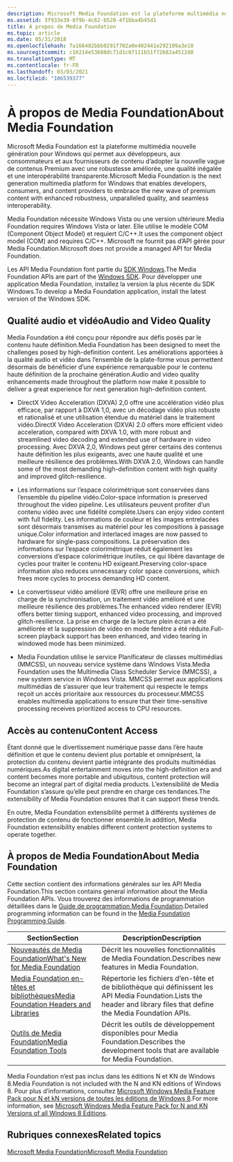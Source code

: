 ```yaml
---
description: Microsoft Media Foundation est la plateforme multimédia nouvelle génération pour Windows qui permet aux développeurs, aux consommateurs et aux fournisseurs de contenu d’adopter la nouvelle vague de contenus Premium avec une robustesse améliorée, une qualité inégalée et une interopérabilité transparente.
ms.assetid: 3f933e39-8f9b-4c62-b528-4f1bba4b45d1
title: À propos de Media Foundation
ms.topic: article
ms.date: 05/31/2018
ms.openlocfilehash: 7a166482bbb0291f702a0e402441e292109a3e10
ms.sourcegitcommit: c16214e53680dc71d1c07111b51f72b82a4512d8
ms.translationtype: MT
ms.contentlocale: fr-FR
ms.lasthandoff: 03/03/2021
ms.locfileid: "106539377"
---
```

# <a name="about-media-foundation"></a><span data-ttu-id="f1d0d-103">À propos de Media Foundation</span><span class="sxs-lookup"><span data-stu-id="f1d0d-103">About Media Foundation</span></span>

<span data-ttu-id="f1d0d-104">Microsoft Media Foundation est la plateforme multimédia nouvelle génération pour Windows qui permet aux développeurs, aux consommateurs et aux fournisseurs de contenu d’adopter la nouvelle vague de contenus Premium avec une robustesse améliorée, une qualité inégalée et une interopérabilité transparente.</span><span class="sxs-lookup"><span data-stu-id="f1d0d-104">Microsoft Media Foundation is the next generation multimedia platform for Windows that enables developers, consumers, and content providers to embrace the new wave of premium content with enhanced robustness, unparalleled quality, and seamless interoperability.</span></span>

<span data-ttu-id="f1d0d-105">Media Foundation nécessite Windows Vista ou une version ultérieure.</span><span class="sxs-lookup"><span data-stu-id="f1d0d-105">Media Foundation requires Windows Vista or later.</span></span> <span data-ttu-id="f1d0d-106">Elle utilise le modèle COM (Component Object Model) et requiert C/C++.</span><span class="sxs-lookup"><span data-stu-id="f1d0d-106">It uses the component object model (COM) and requires C/C++.</span></span> <span data-ttu-id="f1d0d-107">Microsoft ne fournit pas d’API gérée pour Media Foundation.</span><span class="sxs-lookup"><span data-stu-id="f1d0d-107">Microsoft does not provide a managed API for Media Foundation.</span></span>

<span data-ttu-id="f1d0d-108">Les API Media Foundation font partie du [SDK Windows](https://msdn.microsoft.com/windowsvista/bb980924.aspx).</span><span class="sxs-lookup"><span data-stu-id="f1d0d-108">The Media Foundation APIs are part of the [Windows SDK](https://msdn.microsoft.com/windowsvista/bb980924.aspx).</span></span> <span data-ttu-id="f1d0d-109">Pour développer une application Media Foundation, installez la version la plus récente du SDK Windows.</span><span class="sxs-lookup"><span data-stu-id="f1d0d-109">To develop a Media Foundation application, install the latest version of the Windows SDK.</span></span>

## <a name="audio-and-video-quality"></a><span data-ttu-id="f1d0d-110">Qualité audio et vidéo</span><span class="sxs-lookup"><span data-stu-id="f1d0d-110">Audio and Video Quality</span></span>

<span data-ttu-id="f1d0d-111">Media Foundation a été conçu pour répondre aux défis posés par le contenu haute définition.</span><span class="sxs-lookup"><span data-stu-id="f1d0d-111">Media Foundation has been designed to meet the challenges posed by high-definition content.</span></span> <span data-ttu-id="f1d0d-112">Les améliorations apportées à la qualité audio et vidéo dans l’ensemble de la plate-forme vous permettent désormais de bénéficier d’une expérience remarquable pour le contenu haute définition de la prochaine génération.</span><span class="sxs-lookup"><span data-stu-id="f1d0d-112">Audio and video quality enhancements made throughout the platform now make it possible to deliver a great experience for next generation high-definition content.</span></span>

-   <span data-ttu-id="f1d0d-113">DirectX Video Acceleration (DXVA) 2,0 offre une accélération vidéo plus efficace, par rapport à DXVA 1,0, avec un décodage vidéo plus robuste et rationalisé et une utilisation étendue du matériel dans le traitement vidéo.</span><span class="sxs-lookup"><span data-stu-id="f1d0d-113">DirectX Video Acceleration (DXVA) 2.0 offers more efficient video acceleration, compared with DXVA 1.0, with more robust and streamlined video decoding and extended use of hardware in video processing.</span></span> <span data-ttu-id="f1d0d-114">Avec DXVA 2,0, Windows peut gérer certains des contenus haute définition les plus exigeants, avec une haute qualité et une meilleure résilience des problèmes.</span><span class="sxs-lookup"><span data-stu-id="f1d0d-114">With DXVA 2.0, Windows can handle some of the most demanding high-definition content with high quality and improved glitch-resilience.</span></span>

-   <span data-ttu-id="f1d0d-115">Les informations sur l’espace colorimétrique sont conservées dans l’ensemble du pipeline vidéo.</span><span class="sxs-lookup"><span data-stu-id="f1d0d-115">Color-space information is preserved throughout the video pipeline.</span></span> <span data-ttu-id="f1d0d-116">Les utilisateurs peuvent profiter d’un contenu vidéo avec une fidélité complète.</span><span class="sxs-lookup"><span data-stu-id="f1d0d-116">Users can enjoy video content with full fidelity.</span></span> <span data-ttu-id="f1d0d-117">Les informations de couleur et les images entrelacées sont désormais transmises au matériel pour les compositions à passage unique.</span><span class="sxs-lookup"><span data-stu-id="f1d0d-117">Color information and interlaced images are now passed to hardware for single-pass compositions.</span></span> <span data-ttu-id="f1d0d-118">La préservation des informations sur l’espace colorimétrique réduit également les conversions d’espace colorimétrique inutiles, ce qui libère davantage de cycles pour traiter le contenu HD exigeant.</span><span class="sxs-lookup"><span data-stu-id="f1d0d-118">Preserving color-space information also reduces unnecessary color space conversions, which frees more cycles to process demanding HD content.</span></span>
-   <span data-ttu-id="f1d0d-119">Le convertisseur vidéo amélioré (EVR) offre une meilleure prise en charge de la synchronisation, un traitement vidéo amélioré et une meilleure résilience des problèmes.</span><span class="sxs-lookup"><span data-stu-id="f1d0d-119">The enhanced video renderer (EVR) offers better timing support, enhanced video processing, and improved glitch-resilience.</span></span> <span data-ttu-id="f1d0d-120">La prise en charge de la lecture plein écran a été améliorée et la suppression de vidéo en mode fenêtre a été réduite.</span><span class="sxs-lookup"><span data-stu-id="f1d0d-120">Full-screen playback support has been enhanced, and video tearing in windowed mode has been minimized.</span></span>
-   <span data-ttu-id="f1d0d-121">Media Foundation utilise le service Planificateur de classes multimédias (MMCSS), un nouveau service système dans Windows Vista.</span><span class="sxs-lookup"><span data-stu-id="f1d0d-121">Media Foundation uses the Multimedia Class Scheduler Service (MMCSS), a new system service in Windows Vista.</span></span> <span data-ttu-id="f1d0d-122">MMCSS permet aux applications multimédias de s’assurer que leur traitement qui respecte le temps reçoit un accès prioritaire aux ressources du processeur.</span><span class="sxs-lookup"><span data-stu-id="f1d0d-122">MMCSS enables multimedia applications to ensure that their time-sensitive processing receives prioritized access to CPU resources.</span></span>

## <a name="content-access"></a><span data-ttu-id="f1d0d-123">Accès au contenu</span><span class="sxs-lookup"><span data-stu-id="f1d0d-123">Content Access</span></span>

<span data-ttu-id="f1d0d-124">Étant donné que le divertissement numérique passe dans l’ère haute définition et que le contenu devient plus portable et omniprésent, la protection du contenu devient partie intégrante des produits multimédias numériques.</span><span class="sxs-lookup"><span data-stu-id="f1d0d-124">As digital entertainment moves into the high-definition era and content becomes more portable and ubiquitous, content protection will become an integral part of digital media products.</span></span> <span data-ttu-id="f1d0d-125">L’extensibilité de Media Foundation s’assure qu’elle peut prendre en charge ces tendances.</span><span class="sxs-lookup"><span data-stu-id="f1d0d-125">The extensibility of Media Foundation ensures that it can support these trends.</span></span>

<span data-ttu-id="f1d0d-126">En outre, Media Foundation extensibilité permet à différents systèmes de protection de contenu de fonctionner ensemble.</span><span class="sxs-lookup"><span data-stu-id="f1d0d-126">In addition, Media Foundation extensibility enables different content protection systems to operate together.</span></span>

## <a name="about-media-foundation"></a><span data-ttu-id="f1d0d-127">À propos de Media Foundation</span><span class="sxs-lookup"><span data-stu-id="f1d0d-127">About Media Foundation</span></span>

<span data-ttu-id="f1d0d-128">Cette section contient des informations générales sur les API Media Foundation.</span><span class="sxs-lookup"><span data-stu-id="f1d0d-128">This section contains general information about the Media Foundation APIs.</span></span> <span data-ttu-id="f1d0d-129">Vous trouverez des informations de programmation détaillées dans le [Guide de programmation Media Foundation](media-foundation-programming-guide.md).</span><span class="sxs-lookup"><span data-stu-id="f1d0d-129">Detailed programming information can be found in the [Media Foundation Programming Guide](media-foundation-programming-guide.md).</span></span>



| <span data-ttu-id="f1d0d-130">Section</span><span class="sxs-lookup"><span data-stu-id="f1d0d-130">Section</span></span>                                                                              | <span data-ttu-id="f1d0d-131">Description</span><span class="sxs-lookup"><span data-stu-id="f1d0d-131">Description</span></span>                                                               |
|--------------------------------------------------------------------------------------|---------------------------------------------------------------------------|
| [<span data-ttu-id="f1d0d-132">Nouveautés de Media Foundation</span><span class="sxs-lookup"><span data-stu-id="f1d0d-132">What's New for Media Foundation</span></span>](whats-new-for-media-foundation.md)                | <span data-ttu-id="f1d0d-133">Décrit les nouvelles fonctionnalités de Media Foundation.</span><span class="sxs-lookup"><span data-stu-id="f1d0d-133">Describes new features in Media Foundation.</span></span>                               |
| [<span data-ttu-id="f1d0d-134">Media Foundation en-têtes et bibliothèques</span><span class="sxs-lookup"><span data-stu-id="f1d0d-134">Media Foundation Headers and Libraries</span></span>](media-foundation-headers-and-libraries.md) | <span data-ttu-id="f1d0d-135">Répertorie les fichiers d’en-tête et de bibliothèque qui définissent les API Media Foundation.</span><span class="sxs-lookup"><span data-stu-id="f1d0d-135">Lists the header and library files that define the Media Foundation APIs.</span></span> |
| [<span data-ttu-id="f1d0d-136">Outils de Media Foundation</span><span class="sxs-lookup"><span data-stu-id="f1d0d-136">Media Foundation Tools</span></span>](media-foundation-tools.md)                                 | <span data-ttu-id="f1d0d-137">Décrit les outils de développement disponibles pour Media Foundation.</span><span class="sxs-lookup"><span data-stu-id="f1d0d-137">Describes the development tools that are available for Media Foundation.</span></span>  |



 

<span data-ttu-id="f1d0d-138">Media Foundation n’est pas inclus dans les éditions N et KN de Windows 8.</span><span class="sxs-lookup"><span data-stu-id="f1d0d-138">Media Foundation is not included with the N and KN editions of Windows 8.</span></span> <span data-ttu-id="f1d0d-139">Pour plus d’informations, consultez [Microsoft Windows Media Feature Pack pour N et kN versions de toutes les éditions de Windows 8](https://support.microsoft.com/kb/2703761).</span><span class="sxs-lookup"><span data-stu-id="f1d0d-139">For more information, see [Microsoft Windows Media Feature Pack for N and KN Versions of all Windows 8 Editions](https://support.microsoft.com/kb/2703761).</span></span>

## <a name="related-topics"></a><span data-ttu-id="f1d0d-140">Rubriques connexes</span><span class="sxs-lookup"><span data-stu-id="f1d0d-140">Related topics</span></span>

<dl> <dt>

[<span data-ttu-id="f1d0d-141">Microsoft Media Foundation</span><span class="sxs-lookup"><span data-stu-id="f1d0d-141">Microsoft Media Foundation</span></span>](microsoft-media-foundation-sdk.md)
</dt> </dl>

 

 



